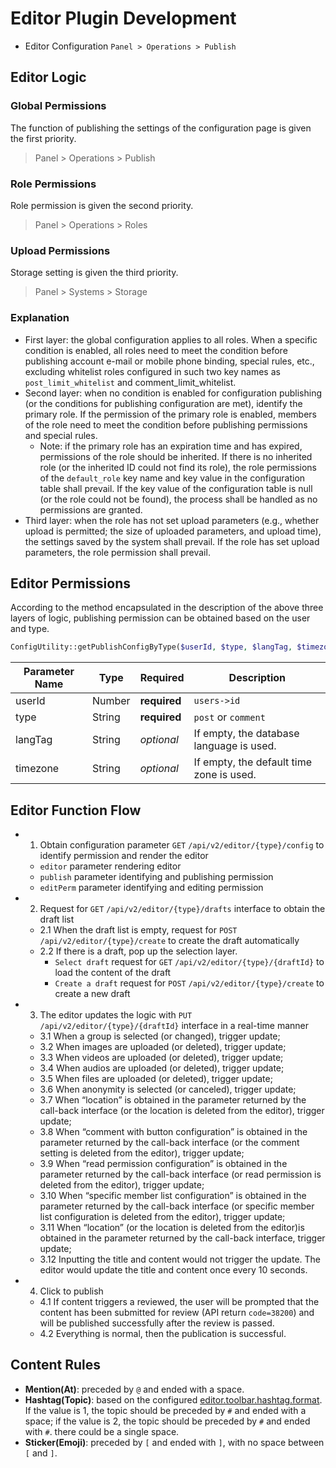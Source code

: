 # Editor Plugin Development

- Editor Configuration `Panel > Operations > Publish`

## Editor Logic

### Global Permissions

The function of publishing the settings of the configuration page is given the first priority.

> Panel > Operations > Publish

### Role Permissions

Role permission is given the second priority.

> Panel > Operations > Roles

### Upload Permissions

Storage setting is given the third priority.

> Panel > Systems > Storage

### Explanation

- First layer: the global configuration applies to all roles. When a specific condition is enabled, all roles need to meet the condition before publishing account e-mail or mobile phone binding, special rules, etc., excluding whitelist roles configured in such two key names as `post_limit_whitelist` and comment_limit_whitelist.
- Second layer: when no condition is enabled for configuration publishing (or the conditions for publishing configuration are met), identify the primary role. If the permission of the primary role is enabled, members of the role need to meet the condition before publishing permissions and special rules.
    - Note: if the primary role has an expiration time and has expired, permissions of the role should be inherited. If there is no inherited role (or the inherited ID could not find its role), the role permissions of the `default_role` key name and key value in the configuration table shall prevail. If the key value of the configuration table is null (or the role could not be found), the process shall be handled as no permissions are granted.
- Third layer: when the role has not set upload parameters (e.g., whether upload is permitted; the size of uploaded parameters, and upload time), the settings saved by the system shall prevail. If the role has set upload parameters, the role permission shall prevail.


## Editor Permissions

According to the method encapsulated in the description of the above three layers of logic, publishing permission can be obtained based on the user and type.

```php
ConfigUtility::getPublishConfigByType($userId, $type, $langTag, $timezone);
```
| Parameter Name | Type | Required | Description |
| --- | --- | --- | --- |
| userId | Number | **required** | `users->id` |
| type | String | **required** | `post` or `comment` |
| langTag | String | *optional* | If empty, the database language is used. |
| timezone | String | *optional* | If empty, the default time zone is used. |


## Editor Function Flow

- 1. Obtain configuration parameter `GET` `/api/v2/editor/{type}/config` to identify permission and render the editor
    - `editor` parameter rendering editor
    - `publish` parameter identifying and publishing permission
    - `editPerm` parameter identifying and editing permission
- 2. Request for `GET` `/api/v2/editor/{type}/drafts` interface to obtain the draft list
    - 2.1 When the draft list is empty, request for `POST` `/api/v2/editor/{type}/create` to create the draft automatically
    - 2.2 If there is a draft, pop up the selection layer.
        - `Select draft` request for `GET` `/api/v2/editor/{type}/{draftId}` to load the content of the draft
        - `Create a draft` request for `POST` `/api/v2/editor/{type}/create` to create a new draft
- 3. The editor updates the logic with `PUT` `/api/v2/editor/{type}/{draftId}` interface in a real-time manner
    - 3.1 When a group is selected (or changed), trigger update;
    - 3.2 When images are uploaded (or deleted), trigger update;
    - 3.3 When videos are uploaded (or deleted), trigger update;
    - 3.4 When audios are uploaded (or deleted), trigger update;
    - 3.5 When files are uploaded (or deleted), trigger update;
    - 3.6 When anonymity is selected (or canceled), trigger update;
    - 3.7 When “location” is obtained in the parameter returned by the call-back interface (or the location is deleted from the editor), trigger update;
    - 3.8 When “comment with button configuration” is obtained in the parameter returned by the call-back interface (or the comment setting is deleted from the editor), trigger update;
    - 3.9 When “read permission configuration” is obtained in the parameter returned by the call-back interface (or read permission is deleted from the editor), trigger update;
    - 3.10 When “specific member list configuration” is obtained in the parameter returned by the call-back interface (or specific member list configuration is deleted from the editor), trigger update;
    - 3.11 When “location” (or the location is deleted from the editor)is obtained in the parameter returned by the call-back interface, trigger update;
    - 3.12 Inputting the title and content would not trigger the update. The editor would update the title and content once every 10 seconds.
- 4. Click to publish
    - 4.1 If content triggers a reviewed, the user will be prompted that the content has been submitted for review (API return `code=38200`) and will be published successfully after the review is passed.
    - 4.2 Everything is normal, then the publication is successful.

## Content Rules

- **Mention(At)**: preceded by `@` and ended with a space.
- **Hashtag(Topic)**: based on the configured [editor.toolbar.hashtag.format](../../api/editor/config.md). If the value is 1, the topic should be preceded by `#` and ended with a space; if the value is 2, the topic should be preceded by `#` and ended with `#`. there could be a single space.
- **Sticker(Emoji)**: preceded by `[` and ended with `]`, with no space between `[` and `]`.
